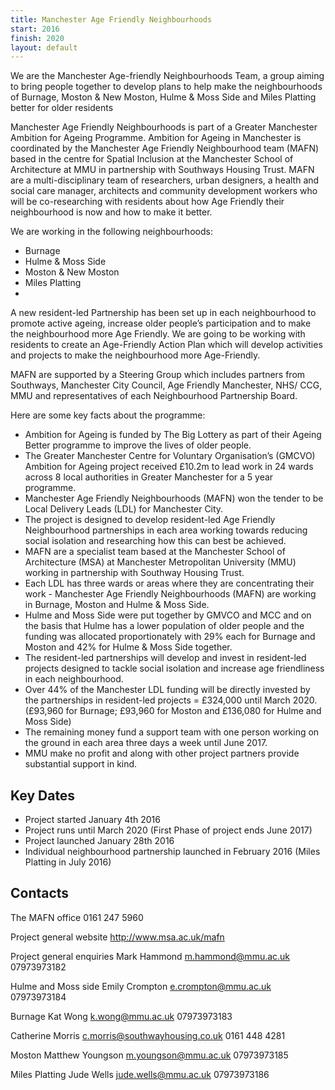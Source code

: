```yaml
---
title: Manchester Age Friendly Neighbourhoods
start: 2016
finish: 2020
layout: default
---
```


We are the Manchester Age-friendly Neighbourhoods Team, a group aiming to bring people together to develop plans to help make the neighbourhoods of Burnage, Moston & New Moston, Hulme & Moss Side and Miles Platting better for older residents

Manchester Age Friendly Neighbourhoods is part of a Greater Manchester Ambition for Ageing Programme. Ambition for Ageing in Manchester is coordinated by the Manchester Age Friendly Neighbourhood team (MAFN) based in the centre for Spatial Inclusion at the Manchester School of Architecture at MMU in partnership with Southways Housing Trust. MAFN are a multi-disciplinary team of researchers, urban designers, a health and social care manager, architects and community development workers who will be co-researching with residents about how Age Friendly their neighbourhood is now and how to make it better.

We are working in the following neighbourhoods:

  * Burnage
  * Hulme & Moss Side
  * Moston & New Moston
  * Miles Platting
  *
A new resident-led Partnership has been set up in each neighbourhood to promote active ageing, increase older people’s participation and to make the neighbourhood more Age Friendly. We are going to be working with residents to create an Age-Friendly Action Plan which will develop activities and projects to make the neighbourhood more Age-Friendly.

MAFN are supported by a Steering Group which includes partners from Southways, Manchester City Council, Age Friendly Manchester, NHS/ CCG, MMU and representatives of each Neighbourhood Partnership Board.

Here are some key facts about the programme:

  * Ambition for Ageing is funded by The Big Lottery as part of their Ageing Better programme to improve the lives of older people.
  * The Greater Manchester Centre for Voluntary Organisation’s (GMCVO) Ambition for Ageing project received £10.2m to lead work in 24 wards across 8 local authorities in Greater Manchester for a 5 year programme.
  * Manchester Age Friendly Neighbourhoods (MAFN) won the tender to be Local Delivery Leads (LDL) for Manchester City.
  * The project is designed to develop resident-led Age Friendly Neighbourhood partnerships in each area working towards reducing social isolation and researching how this can best be achieved.
  * MAFN are a specialist team based at the Manchester School of Architecture (MSA) at Manchester Metropolitan University (MMU) working in partnership with Southway Housing Trust.
  * Each LDL has three wards or areas where they are concentrating their work - Manchester Age Friendly Neighbourhoods (MAFN) are working in Burnage, Moston and Hulme & Moss Side.
  * Hulme and Moss Side were put together by GMVCO and MCC and on the basis that Hulme has a lower population of older people and the funding was allocated proportionately with 29% each for Burnage and Moston and 42% for Hulme & Moss Side together.
  * The resident-led partnerships will develop and invest in resident-led projects designed to tackle social isolation and increase age friendliness in each neighbourhood.
  * Over 44% of the Manchester LDL funding will be directly invested by the partnerships in resident-led projects = £324,000 until March 2020. (£93,960 for Burnage; £93,960 for Moston and £136,080 for Hulme and Moss Side)
  * The remaining money fund a support team with one person working on the ground in each area three days a week until June 2017.
  * MMU make no profit and along with other project partners provide substantial support in kind.

## Key Dates

 * Project started January 4th 2016
 * Project runs until March 2020 (First Phase of project ends June 2017)
 * Project launched January 28th 2016
 * Individual neighbourhood partnership launched in February 2016 (Miles Platting in July 2016)

## Contacts

The MAFN office
0161 247 5960

Project general website
http://www.msa.ac.uk/mafn

Project general enquiries
Mark Hammond m.hammond@mmu.ac.uk
07973973182

Hulme and Moss side
Emily Crompton
e.crompton@mmu.ac.uk
07973973184

Burnage
Kat Wong
k.wong@mmu.ac.uk
07973973183

Catherine Morris
c.morris@southwayhousing.co.uk
0161 448 4281

Moston
Matthew Youngson
m.youngson@mmu.ac.uk
07973973185

Miles Platting
Jude Wells
jude.wells@mmu.ac.uk
07973973186
